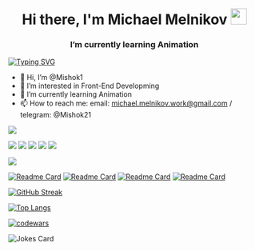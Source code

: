 <h1 align="center">Hi there, I'm Michael Melnikov <img src="https://github.com/blackcater/blackcater/raw/main/images/Hi.gif" height="32"/></h1>
<h3 align="center">I’m currently learning Animation</h3>

<a href="https://git.io/typing-svg"><img src="https://readme-typing-svg.herokuapp.com?font=Space+Mono&pause=1000&color=3AE6CA&random=false&width=435&lines=Software+engineer" alt="Typing SVG" /></a>
- 👋 Hi, I’m @Mishok1
- 👀 I’m interested in Front-End Developming
- 🌱 I’m currently learning Animation
- 📫 How to reach me: email: michael.melnikov.work@gmail.com / telegram: @Mishok21

![](https://komarev.com/ghpvc/?username=Mishok1)

![](https://github-profile-summary-cards.vercel.app/api/cards/profile-details?username=Mishok1&theme=2077)
![](https://github-profile-summary-cards.vercel.app/api/cards/most-commit-language?username=Mishok1&theme=2077)
![](https://github-profile-summary-cards.vercel.app/api/cards/repos-per-language?username=Mishok1&theme=2077)
![](https://github-profile-summary-cards.vercel.app/api/cards/stats?username=Mishok1&theme=2077)
![](https://github-profile-summary-cards.vercel.app/api/cards/productive-time?username=Mishok1&theme=2077)

![](https://komarev.com/ghpvc/?username=Mishok1)

[![Readme Card](https://github-readme-stats.vercel.app/api/pin/?username=mishok1&repo=Test_6&theme=dark)](https://github.com/Mishok1/Test_6)
[![Readme Card](https://github-readme-stats.vercel.app/api/pin/?username=mishok1&repo=Konkretum&theme=dark)](https://github.com/Mishok1/Konkretum)
[![Readme Card](https://github-readme-stats.vercel.app/api/pin/?username=mishok1&repo=Drink2Go&theme=dark)](https://github.com/Mishok1/Drink2Go)
[![Readme Card](https://github-readme-stats.vercel.app/api/pin/?username=mishok1&repo=Yagoda&theme=dark)](https://github.com/Mishok1/Yagoda)

<a href="https://git.io/streak-stats"><img src="https://github-readme-streak-stats.herokuapp.com?user=Mishok1&theme=dark&date_format=j%20M%5B%20Y%5D&mode=weekly&card_width=800" alt="GitHub Streak"/></a>

[![Top Langs](https://github-readme-stats.vercel.app/api/top-langs/?username=Mishok1&layout=compact&theme=radical&hide=php&card_width=450px)](https://github.com/anuraghazra/github-readme-stats)

[![codewars](https://www.codewars.com/users/Mishok1/badges/large)](https://www.codewars.com/users/Mishok1)



<img src="https://readme-jokes.vercel.app/api" alt="Jokes Card" />



<!-- [![Harlok's WakaTime stats](https://github-readme-stats.vercel.app/api/wakatime?username=mishok1)](https://github.com/anuraghazra/github-readme-stats) 
[![Omid Nikrah StackOverflow](https://github-readme-stackoverflow.vercel.app/?userID=23443279&theme=dark)](https://stackoverflow.com/users/23443279/michael-melnikov)
-->


<!---
Mishok1/Mishok1 is a ✨ special ✨ repository because its `README.md` (this file) appears on your GitHub profile.
You can click the Preview link to take a look at your changes.
--->
